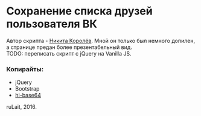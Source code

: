 # Сохранение списка друзей пользователя ВК
Автор скрипта - [Никита Королёв](https://vk.com/id88435768). Мной он только был немного допилен, а странице предан более презентабельный вид.  
TODO: переписать скрипт с jQuery на Vanilla JS.

### Копирайты:
* jQuery
* Bootstrap
* [hi-base64](https://github.com/emn178/hi-base64)

ruLait, 2016.